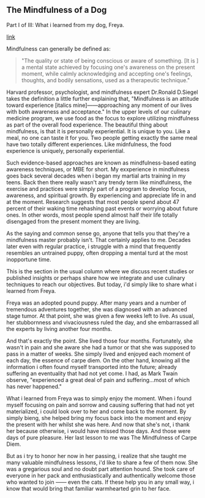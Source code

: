 ## The Mindfulness of a Dog

Part I of III: What i learned from my dog, Freya.

[link](https://www.psychologytoday.com/intl/blog/you-are-what-you-eat/202101/the-mindfulness-dog)

Mindfulness can generally be defined as:

> "The quality or state of being conscious or aware of something. [It is ] a mental state achieved by focusing one's awareness on the present moment, while calmly acknowledging and accepting one's feelings, thoughts, and bodily sensations, used as a therapeutic technique."

Harvard professor, psychologist, and mindfulness expert Dr.Ronald D.Siegel takes the definition a little further explaining that, "Mindfulness is an attitude toward experience [italics mine]——approaching any moment of our lives with both awareness and acceptance." In the upper levels of our culinary medicine program, we use food as the focus to explore utilizing mindfulness as part of the overall food experience. The beautiful thing about mindfulness, is that it is personally experiential. It is unique to you. Like a meal, no one can taste it for you. Two people getting exactly the same meal have two totally different experiences. Like midnfulness, the food experience is uniquely, personally experiential.

Such evidence-based approaches are known as mindfulness-based eating awareness techniques, or MBE for short. My exxperience in mindfulness goes back several decades when i began my martial arts training in my teens. Back then there really wasn't any trendy term like mindfulness, the exercise and practices were simply part of a program to develop focus, awareness, and spiritual growth. By experiencing and appreciate life in and at the moment. Research suggests that most people spend about 47 percent of their waking time rehashing past events or worrying about future ones. In other words, most people spend almost half their life totally disengaged from the present moment they are living.

As the saying and common sense go, anyone that tells you that they're a mindfulness master probably isn't. That certainly applies to me. Decades later even with regular practice, i struggle with a mind that frequently resembles an untrained puppy, often dropping a mental turd at the most inopportune time.

This is the section in the usual column where we discuss recent studies or published insights or perhaps share how we integrate and use culinary techniques to reach our objectives. But today, i'd simply like to share what i learned from Freya.

Freya was an adopted pound puppy. After many years and a number of tremendous adventures together, she was diagnosed with an advanced stage tumor. At that point, she was given a few weeks left to live. As usual, her stubbornness and vivaciousness ruled the day, and she embarrassed all the experts by living another four months.

And that's exactly the point. She lived those four months. Fortunately, she wasn't in pain and she aware she had a tumor or that she was supposed to pass in a matter of weeks. She simply lived and enjoyed each moment of each day, the essence of carpe diem. On the other hand, knowing all the information i often found myself transported into the future; already suffering an eventuality that had not yet come. I had, as Mark Twain observe, "experienced a great deal of pain and suffering...most of which has never happened."

What i learned from Freya was to simply enjoy the moment. When i found myself focusing on pain and sorrow and causing suffering that had not yet materialized, i could look over to her and come back to the moment. By simply bieng, she helped bring my focus back into the moment and enjoy the present with her whilst she was here. And now that she's not, i thank her because otherwise, i would have missed those days. And those were days of pure pleasure. Her last lesson to me was The Mindfulness of Carpe Diem.

But as i try to honor her now in her passing, i realize that she taught me many valuable mindfulness lessons, i'd like to share a few of them now. She was a gregarious soul and no doubt part attention hound. She took care of everyone in her pack and enthusiastically and authentically welcome those who wanted to join —— even the cats. If these help you in any small way, i know that would bring that familiar warmhearted grin to her face.
